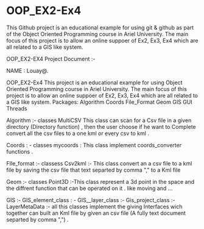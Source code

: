 # OOP_EX2-Ex4
This Github project is an educational example for using git & github as part of the Object Oriented Programming course in Ariel University. The main focus of this project is to allow an online suppoer of Ex2, Ex3, Ex4 which are all related to a GIS like system.

OOP_EX2-EX4 Project Document :-


NAME : Louay@.

OOP_EX2-Ex4
This  project is an educational example for using Object Oriented Programming course in Ariel University. The main focus of this project is to allow an online suppoer of Ex2, Ex3, Ex4 which are all related to a GIS like system.
Packages:
Algorithm
Coords
File_Format
Geom
GIS
GUI
Threads

Algorithm :- classes
MultiCSV
This class can scan for a Csv file in a given directory (Directory function) , then the user choose if he want to Complete convert all the csv files to a one kml or every csv to kml .

Coords : - classes
mycoords : This class implement coords_converter functions .

FIle_format :- classess
Csv2kml :- This class convert an a csv file to a kml file by saving the csv file that text separted by comma "," to a Kml file

Geom :- classes
Point3D :-This class represent a 3d point in the space and the diffrent function that can be operated on it . like moving and ...

GIS :- 
GIS_element_class : -
GIS__layer_class :- 
Gis_project_class :- 
LayerMetaData :- 
all this classes implement the giving Interfaces wich together can built an Kml file by given an csv file (A fully text document separted by comma ",") . 


